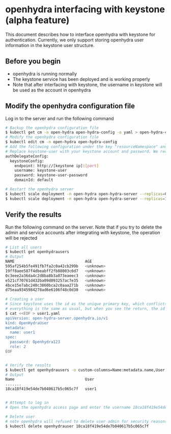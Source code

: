 # openhydra interfacing with keystone (alpha feature)

This document describes how to interface openhydra with keystone for authentication. Currently, we only support storing openhydra user information in the keystone user structure.

## Before you begin

* openhydra is running normally
* The keystone service has been deployed and is working properly
* Note that after interfacing with keystone, the username in keystone will be used as the account in openhydra

## Modify the openhydra configuration file

Log in to the server and run the following command

```bash
# Backup the openhydra configuration file
$ kubectl get cm -n open-hydra open-hydra-config -o yaml > open-hydra-config.yaml
# Modify the openhydra configuration file
$ kubectl edit cm -n open-hydra open-hydra-config
# Add the following configuration under the key "resourceNamespace" and save and exit
# Replace keystone-user with your keystone account and password. We recommend that you use the admin account here
authDelegateConfig:
  keystoneConfig:
    endpoint: http://[keystone ip]:[port]
    username: keystone-user
    password: keystone-user-password
    domainId: default

# Restart the openhydra server
$ kubectl scale deployment -n open-hydra open-hydra-server --replicas=0
$ kubectl scale deployment -n open-hydra open-hydra-server --replicas=1
```

## Verify the results

Run the following command on the server. Note that if you try to delete the admin and service accounts after integrating with keystone, the operation will be rejected

```bash
# List all users
$ kubectl get openhydrausers
# Output
NAME                               AGE
595af254b5fe491fb7fa2c0a42cb299b   <unknown>
19ff8aee587f4dbeabff2fb88003c6d7   <unknown>
0c3eee2a36da4c2d8ba8b3a073eaeec3   <unknown>
e521cf70761d432ba09d093257ac7e35   <unknown>
4bce15e7abc240c3860bca2c0aaa271b   <unknown>
d75eaa9345984278ad6e6106f48c0d30   <unknown>

# Creating a user
# Since keystone uses the id as the unique primary key, which conflicts with the k8s concept, we will change the id to the login name. When creating a user,
# everything is the same as usual, but when you see the return, the id in keystone will be used as the account
$ cat <<EOF > user1.yaml
apiVersion: open-hydra-server.openhydra.io/v1
kind: OpenHydraUser
metadata:
  name: user1
spec:
  password: Openhydra123
  role: 2
EOF


# Verify the results
$ kubectl get openhydrausers -o custom-columns=Name:metadata.name,User:.spec.chineseName
# Output
Name                               User
.......
18ca18f419e54de7b040617b5c065c7f   user1


# Attempt to log in
# Open the openhydra access page and enter the username 18ca18f419e54de7b040617b5c065c7f and password Openhydra123

# Delete user
# note openhydra will refused to delete user admin for security reasons when use keystone as the authentication plugin
$ kubectl delete openhydrauser 18ca18f419e54de7b040617b5c065c7f
```